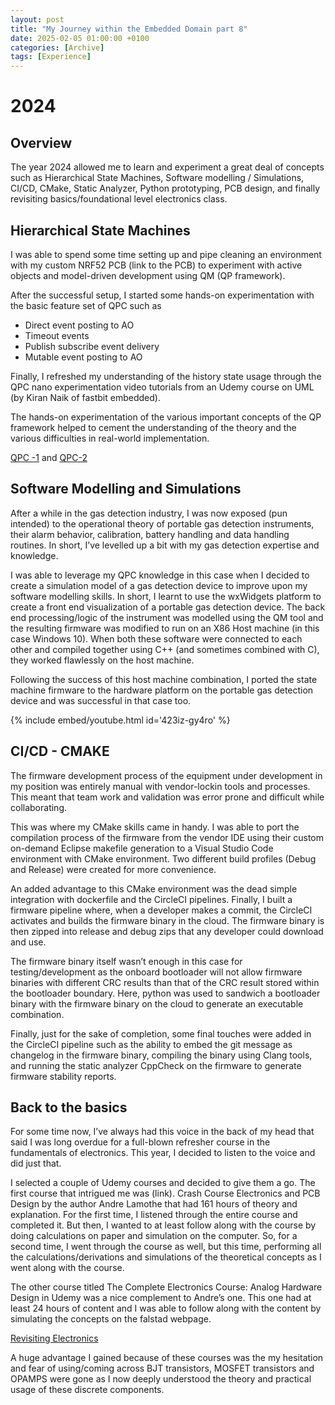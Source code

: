 ```yaml
---
layout: post
title: "My Journey within the Embedded Domain part 8"
date: 2025-02-05 01:00:00 +0100
categories: [Archive]
tags: [Experience]
---
```



# 2024

## Overview

The year 2024 allowed me to learn and experiment a great deal of concepts such as Hierarchical State Machines, Software modelling / Simulations, CI/CD, CMake, Static Analyzer, Python prototyping, PCB design, and finally revisiting basics/foundational level electronics class.

## Hierarchical State Machines

I was able to spend some time setting up and pipe cleaning an environment with my custom NRF52 PCB (link to the PCB) to experiment with active objects and model-driven development using QM (QP framework). 

After the successful setup, I started some hands-on experimentation with the basic feature set of QPC such as 

- Direct event posting to AO
- Timeout events
- Publish subscribe event delivery 
- Mutable event posting to AO

Finally, I refreshed my understanding of the history state usage through the QPC nano experimentation video tutorials from an Udemy course on UML (by Kiran Naik of fastbit embedded).

The hands-on experimentation of the various important concepts of the QP framework helped to cement the understanding of the theory and the various difficulties in real-world implementation.

[QPC -1]({{site.data.navigation.Links[13][0]}}) and [QPC-2]({{site.data.navigation.Links[13][1]}})

## Software Modelling and Simulations

After a while in the gas detection industry, I was now exposed (pun intended) to the operational theory of portable gas detection instruments, their alarm behavior, calibration, battery handling and data handling routines. In short, I’ve levelled up a bit with my gas detection expertise and knowledge.

I was able to leverage my QPC knowledge in this case when I decided to create a simulation model of a gas detection device to improve upon my software modelling skills. In short, I learnt to use the wxWidgets platform to create a front end visualization of a portable gas detection device. The back end processing/logic of the instrument was modelled using the QM tool and the resulting firmware was modified to run on an X86 Host machine (in this case Windows 10). When both these software were connected to each other and compiled together using C++ (and sometimes combined with C), they worked flawlessly on the host machine.

Following the success of this host machine combination, I ported the state machine firmware to the hardware platform on the portable gas detection device and was successful in that case too.

{% include embed/youtube.html id='423iz-gy4ro' %}


## CI/CD - CMAKE

The firmware development process of the equipment under development in my position was entirely manual with vendor-lockin tools and processes. This meant that team work and validation was error prone and difficult while collaborating.

This was where my CMake skills came in handy. I was able to port the compilation process of the firmware from the vendor IDE using their custom on-demand Eclipse makefile generation to a Visual Studio Code environment with CMake environment. Two different build profiles (Debug and Release) were created for more convenience.

An added advantage to this CMake environment was the dead simple integration with dockerfile and the CircleCI pipelines. Finally, I built a firmware pipeline where, when a developer makes a commit, the CircleCI activates and builds the firmware binary in the cloud. The firmware binary is then zipped into release and debug zips that any developer could download and use.

The firmware binary itself wasn’t enough in this case for testing/development as the onboard bootloader will not allow firmware binaries with different CRC results than that of the CRC result stored within the bootloader boundary. Here, python was used to sandwich a bootloader binary with the firmware binary on the cloud to generate an executable combination.

Finally, just for the sake of completion, some final touches were added in the CircleCI pipeline such as the ability to embed the git message as changelog in the firmware binary, compiling the binary using Clang tools, and running the static analyzer CppCheck on the firmware to generate firmware stability reports.


## Back to the basics

For some time now, I’ve always had this voice in the back of my head that said I was long overdue for a full-blown refresher course in the fundamentals of electronics. This year, I decided to listen to the voice and did just that.

I selected a couple of Udemy courses and decided to give them a go. The first course that intrigued me was (link). Crash Course Electronics and PCB Design by the author Andre Lamothe that had 161 hours of theory and explanation. For the first time, I listened through the entire course and completed it. But then, I wanted to at least follow along with the course by doing calculations on paper and simulation on the computer. So, for a second time, I went through the course as well, but this time, performing all the calculations/derivations and simulations of the theoretical concepts as I went along with the course.

The other course titled The Complete Electronics Course: Analog Hardware Design in Udemy was a nice complement to Andre’s one. This one had at least 24 hours of content and I was able to follow along with the content by simulating the concepts on the falstad webpage.

[Revisiting Electronics]({{site.data.navigation.Links[13][2]}})

A huge advantage I gained because of these courses was the my hesitation and fear of using/coming across BJT transistors, MOSFET transistors and OPAMPS were gone as I now deeply understood the theory and practical usage of these discrete components.
